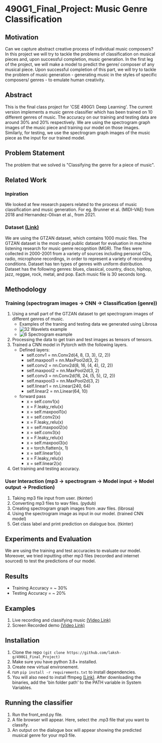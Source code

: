 # 490G1_Final_Project: Music Genre Classification 

## Motivation
Can we capture abstract creative process of individual music composers? In this project we will try to tackle the problems of classification on musical pieces and, upon successful completion, music generation. In the first leg of the project, we will make a model to predict the genre/ composer of any musical piece. Upon successful completion of this part, we will try to tackle the problem of music generation - generating music in the styles of specific composers/ genres - to emulate human creativity.

## Abstract
This is the final class project for 'CSE 490G1: Deep Learning'. The current version implements a music genre classifier which has been trained on 10 different genres of music. The accuracy on our training and testing data are around 30% and 20% respectively. We are using the spectrogram graph images of the music piece and training our model on those images. Similarly, for testing, we use the spectrogram graph images of the music piece as the input for our trained model.

## Problem Statement
The problem that we solved is "Classifying the genre for a piece of music". 

## Related Work
### Inpiration
We looked at few research papers related to the process of music classification and music generation. For eg. Brunner et al. (MIDI-VAE) from 2018 and Hernandez-Olivan et al., from 2021.

### Dataset [(Link)](http://opihi.cs.uvic.ca/sound/genres.tar.gz)
We are using the GTZAN dataset, which contains 1000 music files. The GTZAN dataset is the most-used public dataset for evaluation in machine listening research for music genre recognition (MGR). The files were collected in 2000-2001 from a variety of sources including personal CDs, radio, microphone recordings, in order to represent a variety of recording conditions. Dataset has ten types of genres with uniform distribution. Dataset has the following genres: blues, classical, country, disco, hiphop, jazz, reggae, rock, metal, and pop. Each music file is 30 seconds long.

## Methodology
### Training (spectrogram images -> CNN -> Classification (genre))
1. Using a small part of the GTZAN dataset to get spectrogram images of different genres of music.
   - Examples of the traning and testing data we generated using Librosa
   - ![32](https://user-images.githubusercontent.com/67117087/146474767-531ca232-bf75-46f6-8a80-a98354955a93.png)
               Wavelets example
   - ![6](https://user-images.githubusercontent.com/67117087/146474707-4196e6ee-5ae0-447d-827d-ba768bcf2af7.png)
               Spectrogram example
3. Processing the data to get train and test images as tensors of tensors.
4. Trained a CNN model in Pytorch with the following layers.
   - Defined layers:
        - self.conv1 = nn.Conv2d(4, 8, (3, 3), (2, 2))
        - self.maxpool1 = nn.MaxPool2d(3, 2)
        - self.conv2 = nn.Conv2d(8, 16, (4, 4), (2, 2))
        - self.maxpool2 = nn.MaxPool2d(3, 2)
        - self.conv3 = nn.Conv2d(16, 24, (5, 5), (2, 2))
        - self.maxpool3 = nn.MaxPool2d(3, 2)
        - self.linear1 = nn.Linear(240, 64)
        - self.linear2 = nn.Linear(64, 10)
   - forward pass
        - x = self.conv1(x)
        - x = F.leaky_relu(x)
        - x = self.maxpool1(x)
        - x = self.conv2(x)
        - x = F.leaky_relu(x)
        - x = self.maxpool2(x)
        - x = self.conv3(x)
        - x = F.leaky_relu(x)
        - x = self.maxpool3(x)
        - x = torch.flatten(x, 1)
        - x = self.linear1(x)
        - x = F.leaky_relu(x)
        - x = self.linear2(x)
5. Get training and testing accuracy.

### User Interaction (mp3 -> spectrogram -> Model input -> Model output -> Prediction)
1. Taking mp3 file input from user. (tkinter)
2. Converting mp3 files to wav files. (pydub)
3. Creating spectrogram graph images from .wav files. (librosa)
4. Using the spectrogram image as input in our model. (trained CNN model)
5. Get class label and print prediction on dialogue box. (tkinter)

## Experiments and Evaluation
We are using the training and test accuracies to evaluate our model. Moreover, we tried inputting other mp3 files (recorded and internet sourced) to test the predictions of our model.  

## Results
- Training Accuracy = ~ 30%
- Testing Accuracy = ~ 20%

## Examples
1. Live recording and classifying music [(Video Link)](https://drive.google.com/file/d/1jwlGGtvpO5QxxNBi5Uu47j3WT0ZK3p9v/view?usp=drivesdk)
2. Screen Recorded demo [(Video Link)](https://drive.google.com/file/d/1basZgFVq08BgMmi4refd-uzc3KIt9caK/view?usp=sharing)

## Installation
1. Clone the repo ```(git clone https://github.com/laksh-g/490G1_Final_Project)```
2. Make sure you have python 3.8+ installed.
3. Create new virtual environement.
4. run ```pip install -r requirements.txt``` to install dependencies.
5. You will also need to install ffmpeg [(Link)](https://www.ffmpeg.org/download.html). After downloading the binaries, add the 'bin folder path' to the PATH variable in System Variables.

## Running the classifier
1. Run the front_end.py file.
2. A file browser will appear. Here, select the .mp3 file that you want to classify.
3. An output on the dialogue box will appear showing the predicted musical genre for your mp3 file.

